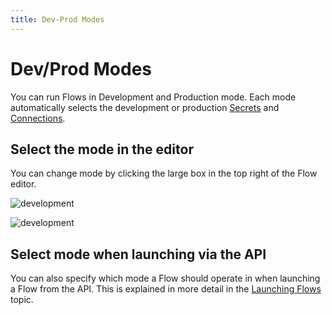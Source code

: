 ```yaml
---
title: Dev-Prod Modes
---
```


# Dev/Prod Modes

You can run Flows in Development and Production mode. Each mode automatically selects the development or production [Secrets](Secrets.md) and [Connections](Connections.md).

## Select the mode in the editor
You can change mode by clicking the large box in the top right of the Flow editor.

![development](/img/flows/devprod/devprod-dev.png)

![development](/img/flows/devprod/devprod-prod.png)

## Select mode when launching via the API
You can also specify which mode a Flow should operate in when launching a Flow from the API. This is explained in more detail in the [Launching Flows](Launching-flows.md) topic.


